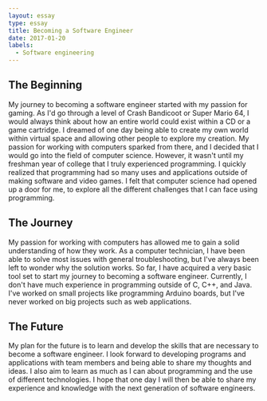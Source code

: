 ```yaml
---
layout: essay
type: essay
title: Becoming a Software Engineer
date: 2017-01-20
labels:
  - Software engineering
---
```


## The Beginning ##
My journey to becoming a software engineer started with my passion for gaming.  As I'd go through a level of Crash Bandicoot or Super Mario 64, I would always think about how an entire world could exist within a CD or a game cartridge.  I dreamed of one day being able to create my own world within virtual space and allowing other people to explore my creation.  My passion for working with computers sparked from there, and I decided that I would go into the field of computer science.  However, it wasn't until my freshman year of college that I truly experienced programming.  I quickly realized that programming had so many uses and applications outside of making software and video games.  I felt that computer science had opened up a door for me, to explore all the different challenges that I can face using programming.

## The Journey ##
My passion for working with computers has allowed me to gain a solid understanding of how they work.  As a computer technician, I have been able to solve most issues with general troubleshooting, but I've always been left to wonder why the solution works.  So far, I have acquired a very basic tool set to start my journey to becoming a software engineer.  Currently, I don't have much experience in programming outside of C, C++, and Java. I've worked on small projects like programming Arduino boards, but I've never worked on big projects such as web applications.  

## The Future ##
My plan for the future is to learn and develop the skills that are necessary to become a software engineer.  I look forward to developing programs and applications with team members and being able to share my thoughts and ideas.  I also aim to learn as much as I can about programming and the use of different technologies.  I hope that one day I will then be able to share my experience and knowledge with the next generation of software engineers.
